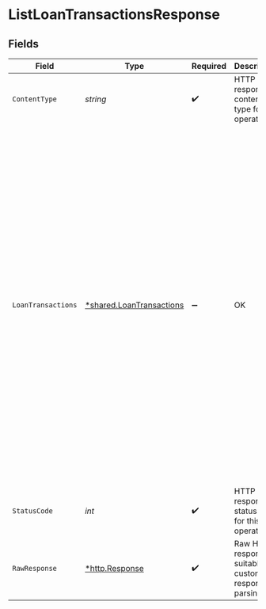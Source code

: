 # ListLoanTransactionsResponse


## Fields

| Field                                                                                                                                                                                                                                                                                                                                                                                                                                                                                                                                                            | Type                                                                                                                                                                                                                                                                                                                                                                                                                                                                                                                                                             | Required                                                                                                                                                                                                                                                                                                                                                                                                                                                                                                                                                         | Description                                                                                                                                                                                                                                                                                                                                                                                                                                                                                                                                                      | Example                                                                                                                                                                                                                                                                                                                                                                                                                                                                                                                                                          |
| ---------------------------------------------------------------------------------------------------------------------------------------------------------------------------------------------------------------------------------------------------------------------------------------------------------------------------------------------------------------------------------------------------------------------------------------------------------------------------------------------------------------------------------------------------------------- | ---------------------------------------------------------------------------------------------------------------------------------------------------------------------------------------------------------------------------------------------------------------------------------------------------------------------------------------------------------------------------------------------------------------------------------------------------------------------------------------------------------------------------------------------------------------- | ---------------------------------------------------------------------------------------------------------------------------------------------------------------------------------------------------------------------------------------------------------------------------------------------------------------------------------------------------------------------------------------------------------------------------------------------------------------------------------------------------------------------------------------------------------------- | ---------------------------------------------------------------------------------------------------------------------------------------------------------------------------------------------------------------------------------------------------------------------------------------------------------------------------------------------------------------------------------------------------------------------------------------------------------------------------------------------------------------------------------------------------------------- | ---------------------------------------------------------------------------------------------------------------------------------------------------------------------------------------------------------------------------------------------------------------------------------------------------------------------------------------------------------------------------------------------------------------------------------------------------------------------------------------------------------------------------------------------------------------- |
| `ContentType`                                                                                                                                                                                                                                                                                                                                                                                                                                                                                                                                                    | *string*                                                                                                                                                                                                                                                                                                                                                                                                                                                                                                                                                         | :heavy_check_mark:                                                                                                                                                                                                                                                                                                                                                                                                                                                                                                                                               | HTTP response content type for this operation                                                                                                                                                                                                                                                                                                                                                                                                                                                                                                                    |                                                                                                                                                                                                                                                                                                                                                                                                                                                                                                                                                                  |
| `LoanTransactions`                                                                                                                                                                                                                                                                                                                                                                                                                                                                                                                                               | [*shared.LoanTransactions](../../../pkg/models/shared/loantransactions.md)                                                                                                                                                                                                                                                                                                                                                                                                                                                                                       | :heavy_minus_sign:                                                                                                                                                                                                                                                                                                                                                                                                                                                                                                                                               | OK                                                                                                                                                                                                                                                                                                                                                                                                                                                                                                                                                               | {<br/>"reportInfo": {<br/>"pageNumber": 1,<br/>"pageSize": 1000,<br/>"totalResults": 1,<br/>"reportName": "AccountingLoanTransactions",<br/>"companyName": "Supermarket store",<br/>"generatedDate": "2022-10-23T00:00:00Z"<br/>},<br/>"reportItems": [<br/>{<br/>"loanRef": {<br/>"id": "332",<br/>"dataConnectionId": "ecd2d6be-5194-40a1-838f-5577a4881aaa",<br/>"type": "chartOfAccount"<br/>},<br/>"itemRef": {<br/>"id": "755488",<br/>"dataConnectionId": "ecd2d6be-5194-40a1-838f-5577a4881aaa",<br/>"type": "journalEntry"<br/>},<br/>"date": "2020-08-02",<br/>"amount": -455,<br/>"transactionType": "Repayment",<br/>"lender": "Barclays Bank"<br/>}<br/>]<br/>} |
| `StatusCode`                                                                                                                                                                                                                                                                                                                                                                                                                                                                                                                                                     | *int*                                                                                                                                                                                                                                                                                                                                                                                                                                                                                                                                                            | :heavy_check_mark:                                                                                                                                                                                                                                                                                                                                                                                                                                                                                                                                               | HTTP response status code for this operation                                                                                                                                                                                                                                                                                                                                                                                                                                                                                                                     |                                                                                                                                                                                                                                                                                                                                                                                                                                                                                                                                                                  |
| `RawResponse`                                                                                                                                                                                                                                                                                                                                                                                                                                                                                                                                                    | [*http.Response](https://pkg.go.dev/net/http#Response)                                                                                                                                                                                                                                                                                                                                                                                                                                                                                                           | :heavy_check_mark:                                                                                                                                                                                                                                                                                                                                                                                                                                                                                                                                               | Raw HTTP response; suitable for custom response parsing                                                                                                                                                                                                                                                                                                                                                                                                                                                                                                          |                                                                                                                                                                                                                                                                                                                                                                                                                                                                                                                                                                  |